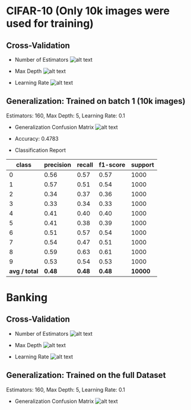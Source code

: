 # CIFAR-10 (Only 10k images were used for training)


## Cross-Validation 
* Number of Estimators
![alt text](https://github.com/adijo/fundamentals-of-ml-project-fall-2018/blob/master/gbdt/figures/cifar_n_estimators_cv.png)

* Max Depth
![alt text](https://github.com/adijo/fundamentals-of-ml-project-fall-2018/blob/master/gbdt/figures/cifar_max_depth_cv.png)

* Learning Rate
![alt text](https://github.com/adijo/fundamentals-of-ml-project-fall-2018/blob/master/gbdt/figures/cifar_learning_rate_cv.png)

## Generalization: Trained on batch 1 (10k images)
Estimators: 160, Max Depth: 5, Learning Rate: 0.1
* Generalization Confusion Matrix
![alt text](https://github.com/adijo/fundamentals-of-ml-project-fall-2018/blob/master/gbdt/figures/cifar_generalization_confusion_matrix.png)

* Accuracy: 0.4783
* Classification Report


|class | precision |recall  | f1-score  |  support|
| ---- | ---- | ---- | ----- | ---- |
|0  |     0.56  |    0.57 |      0.57 |      1000  | 
|1   |    0.57  |    0.51  |    0.54 |     1000 | 
|2   |    0.34  |    0.37   |   0.36 |     1000 | 
|3  |     0.33  |    0.34  |    0.33 |     1000|
|4  |     0.41  |    0.40  |    0.40 |     1000|
|5  |     0.41 |     0.38  |    0.39  |    1000|
|6  |     0.51  |    0.57  |    0.54  |    1000|
|7   |    0.54  |    0.47   |   0.51  |    1000|
|8  |     0.59  |    0.63  |    0.61  |    1000|
|9   |    0.53  |    0.54 |     0.53 |     1000|
|**avg / total**    |  **0.48**   |   **0.48**   |   **0.48**   |  **10000**|

# Banking

## Cross-Validation 
* Number of Estimators
![alt text](https://github.com/adijo/fundamentals-of-ml-project-fall-2018/blob/master/gbdt/figures/banking_n_estimators_cv.png)

* Max Depth
![alt text](https://github.com/adijo/fundamentals-of-ml-project-fall-2018/blob/master/gbdt/figures/banking_max_depth_cv.png)

* Learning Rate
![alt text](https://github.com/adijo/fundamentals-of-ml-project-fall-2018/blob/master/gbdt/figures/banking_learning_rate_cv.png)

## Generalization: Trained on the full Dataset
Estimators: 160, Max Depth: 5, Learning Rate: 0.1


* Generalization Confusion Matrix
![alt text](https://github.com/adijo/fundamentals-of-ml-project-fall-2018/blob/master/gbdt/figures/banking_generalization_confusion_matrix.png)


